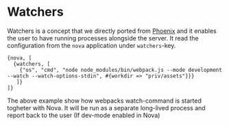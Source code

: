 # Watchers

Watchers is a concept that we directly ported from [Phoenix](https://www.phoenixframework.org/) and it enables the user to have running processes alongside the server.
It read the configuration from the `nova` application under `watchers`-key.

```
{nova, [
  {watchers, [
    {"os", "cmd", "node node_modules/bin/webpack.js --mode development --watch --watch-options-stdin", #{workdir => "priv/assets"}}}
   ]}
]}
```

The above example show how webpacks watch-command is started togheter with Nova. It will be run as a separate long-lived process and report back to the user (If dev-mode enabled in Nova)
